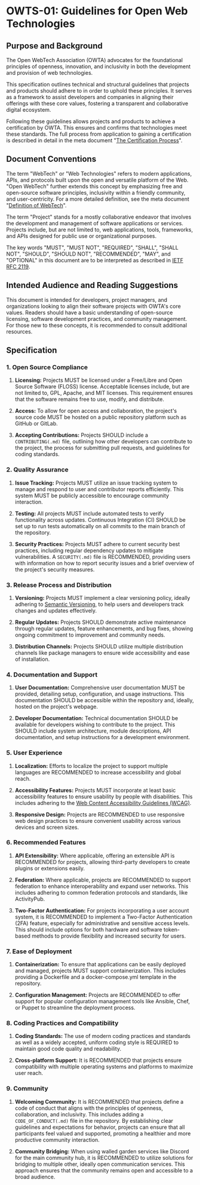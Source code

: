 # OWTS-01: Guidelines for Open Web Technologies

## Purpose and Background

The Open WebTech Association (OWTA) advocates for the foundational principles of openness, innovation, and inclusivity in both the development and provision of web technologies.

This specification outlines technical and structural guidelines that projects and products should adhere to in order to uphold these principles. It serves as a framework to assist developers and companies in aligning their offerings with these core values, fostering a transparent and collaborative digital ecosystem.

Following these guidelines allows projects and products to achieve a certification by OWTA. This ensures and confirms that technologies meet these standards. The full process from application to gaining a certification is described in detail in the meta document "[The Certification Process](/meta/certification.md)".

## Document Conventions

The term "WebTech" or "Web Technologies" refers to modern applications, APIs, and protocols built upon the open and versatile platform of the Web. "Open WebTech" further extends this concept by emphasizing free and open-source software principles, inclusivity within a friendly community, and user-centricity. For a more detailed definition, see the meta document "[Definition of WebTech](/meta/webtech-definition.md)".

The term "Project" stands for a mostly collaborative endeavor that involves the development and management of software applications or services. Projects include, but are not limited to, web applications, tools, frameworks, and APIs designed for public use or organizational purposes.

The key words "MUST", "MUST NOT", "REQUIRED", "SHALL", "SHALL NOT", "SHOULD", "SHOULD NOT", "RECOMMENDED", "MAY", and "OPTIONAL" in this document are to be interpreted as described in [IETF RFC 2119](https://datatracker.ietf.org/doc/html/rfc2119).

## Intended Audience and Reading Suggestions

This document is intended for developers, project managers, and organizations looking to align their software projects with OWTA's core values. Readers should have a basic understanding of open-source licensing, software development practices, and community management. For those new to these concepts, it is recommended to consult additional resources.

## Specification

### 1. Open Source Compliance

1. **Licensing:** Projects MUST be licensed under a Free/Libre and Open Source Software (FLOSS) license. Acceptable licenses include, but are not limited to, GPL, Apache, and MIT licenses. This requirement ensures that the software remains free to use, modify, and distribute.

2. **Access:** To allow for open access and collaboration, the project's source code MUST be hosted on a public repository platform such as GitHub or GitLab.

3. **Accepting Contributions:** Projects SHOULD include a `CONTRIBUTING(.md)` file, outlining how other developers can contribute to the project, the process for submitting pull requests, and guidelines for coding standards.

### 2. Quality Assurance

1. **Issue Tracking:** Projects MUST utilize an issue tracking system to manage and respond to user and contributor reports efficiently. This system MUST be publicly accessible to encourage community interaction.

2. **Testing:** All projects MUST include automated tests to verify functionality across updates. Continuous Integration (CI) SHOULD be set up to run tests automatically on all commits to the main branch of the repository.

3. **Security Practices:** Projects MUST adhere to current security best practices, including regular dependency updates to mitigate vulnerabilities. A `SECURITY(.md)` file is RECOMMENDED, providing users with information on how to report security issues and a brief overview of the project's security measures.

### 3. Release Process and Distribution

1. **Versioning:** Projects MUST implement a clear versioning policy, ideally adhering to [Semantic Versioning](https://semver.org/), to help users and developers track changes and updates effectively.

2. **Regular Updates:** Projects SHOULD demonstrate active maintenance through regular updates, feature enhancements, and bug fixes, showing ongoing commitment to improvement and community needs.

3. **Distribution Channels:** Projects SHOULD utilize multiple distribution channels like package managers to ensure wide accessibility and ease of installation.

### 4. Documentation and Support

1. **User Documentation:** Comprehensive user documentation MUST be provided, detailing setup, configuration, and usage instructions. This documentation SHOULD be accessible within the repository and, ideally, hosted on the project's webpage.

2. **Developer Documentation:** Technical documentation SHOULD be available for developers wishing to contribute to the project. This SHOULD include system architecture, module descriptions, API documentation, and setup instructions for a development environment.

### 5. User Experience

1. **Localization:** Efforts to localize the project to support multiple languages are RECOMMENDED to increase accessibility and global reach.

2. **Accessibility Features:** Projects MUST incorporate at least basic accessibility features to ensure usability by people with disabilities. This includes adhering to the [Web Content Accessibility Guidelines (WCAG)](https://www.w3.org/WAI/standards-guidelines/wcag/).

3. **Responsive Design:** Projects are RECOMMENDED to use responsive web design practices to ensure convenient usability across various devices and screen sizes.

### 6. Recommended Features

1. **API Extensibility:** Where applicable, offering an extensible API is RECOMMENDED for projects, allowing third-party developers to create plugins or extensions easily.

2. **Federation:** Where applicable, projects are RECOMMENDED to support federation to enhance interoperability and expand user networks. This includes adhering to common federation protocols and standards, like ActivityPub.

3. **Two-Factor Authentication:** For projects incorporating a user account system, it is RECOMMENDED to implement a Two-Factor Authentication (2FA) feature, especially for administrative and sensitive access levels. This should include options for both hardware and software token-based methods to provide flexibility and increased security for users.

### 7. Ease of Deployment

1. **Containerization:** To ensure that applications can be easily deployed and managed, projects MUST support containerization. This includes providing a Dockerfile and a docker-compose.yml template in the repository.

2. **Configuration Management:** Projects are RECOMMENDED to offer support for popular configuration management tools like Ansible, Chef, or Puppet to streamline the deployment process.

### 8. Coding Practices and Compatibility

1. **Coding Standards:** The use of modern coding practices and standards as well as a widely accepted, uniform coding style is REQUIRED to maintain good code quality and readability.

2. **Cross-platform Support:** It is RECOMMENDED that projects ensure compatibility with multiple operating systems and platforms to maximize user reach.

### 9. Community

1. **Welcoming Community:** It is RECOMMENDED that projects define a code of conduct that aligns with the principles of openness, collaboration, and inclusivity. This includes adding a `CODE_OF_CONDUCT(.md)` file in the repository. By establishing clear guidelines and expectations for behavior, projects can ensure that all participants feel valued and supported, promoting a healthier and more productive community interaction.

2. **Community Bridging:** When using walled garden services like Discord for the main community hub, it is RECOMMENDED to utilize solutions for bridging to multiple other, ideally open communication services. This approach ensures that the community remains open and accessible to a broad audience.
